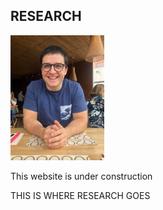 ## RESEARCH
<img src="WOKBogota.jpeg" width = "150">

This website is under construction

THIS IS WHERE RESEARCH GOES
